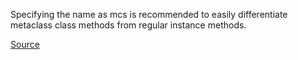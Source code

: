 Specifying the name as mcs is recommended to easily differentiate metaclass class methods from regular instance methods.

[Source](http://pylint-messages.wikidot.com/messages:c0204)
      